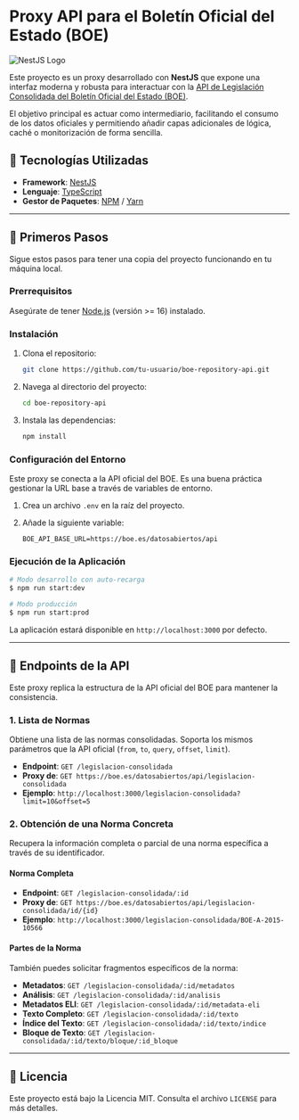 # Proxy API para el Boletín Oficial del Estado (BOE)

![NestJS Logo](https://nestjs.com/img/logo-small.svg)

Este proyecto es un proxy desarrollado con **NestJS** que expone una interfaz moderna y robusta para interactuar con la [API de Legislación Consolidada del Boletín Oficial del Estado (BOE)](https://www.boe.es/datosabiertos/).

El objetivo principal es actuar como intermediario, facilitando el consumo de los datos oficiales y permitiendo añadir capas adicionales de lógica, caché o monitorización de forma sencilla.

## 🚀 Tecnologías Utilizadas

- **Framework**: [NestJS](https://nestjs.com/)
- **Lenguaje**: [TypeScript](https://www.typescriptlang.org/)
- **Gestor de Paquetes**: [NPM](https://www.npmjs.com/) / [Yarn](https://yarnpkg.com/)

---

## 🏁 Primeros Pasos

Sigue estos pasos para tener una copia del proyecto funcionando en tu máquina local.

### Prerrequisitos

Asegúrate de tener [Node.js](https://nodejs.org/) (versión >= 16) instalado.

### Instalación

1.  Clona el repositorio:
    ```bash
    git clone https://github.com/tu-usuario/boe-repository-api.git
    ```
2.  Navega al directorio del proyecto:
    ```bash
    cd boe-repository-api
    ```
3.  Instala las dependencias:
    ```bash
    npm install
    ```

### Configuración del Entorno

Este proxy se conecta a la API oficial del BOE. Es una buena práctica gestionar la URL base a través de variables de entorno.

1.  Crea un archivo `.env` en la raíz del proyecto.
2.  Añade la siguiente variable:

    ```env
    BOE_API_BASE_URL=https://boe.es/datosabiertos/api
    ```

### Ejecución de la Aplicación

```bash
# Modo desarrollo con auto-recarga
$ npm run start:dev

# Modo producción
$ npm run start:prod
```

La aplicación estará disponible en `http://localhost:3000` por defecto.

---

## 📖 Endpoints de la API

Este proxy replica la estructura de la API oficial del BOE para mantener la consistencia.

### 1. Lista de Normas

Obtiene una lista de las normas consolidadas. Soporta los mismos parámetros que la API oficial (`from`, `to`, `query`, `offset`, `limit`).

-   **Endpoint**: `GET /legislacion-consolidada`
-   **Proxy de**: `GET https://boe.es/datosabiertos/api/legislacion-consolidada`
-   **Ejemplo**: `http://localhost:3000/legislacion-consolidada?limit=10&offset=5`

### 2. Obtención de una Norma Concreta

Recupera la información completa o parcial de una norma específica a través de su identificador.

#### Norma Completa
-   **Endpoint**: `GET /legislacion-consolidada/:id`
-   **Proxy de**: `GET https://boe.es/datosabiertos/api/legislacion-consolidada/id/{id}`
-   **Ejemplo**: `http://localhost:3000/legislacion-consolidada/BOE-A-2015-10566`

#### Partes de la Norma

También puedes solicitar fragmentos específicos de la norma:

-   **Metadatos**: `GET /legislacion-consolidada/:id/metadatos`
-   **Análisis**: `GET /legislacion-consolidada/:id/analisis`
-   **Metadatos ELI**: `GET /legislacion-consolidada/:id/metadata-eli`
-   **Texto Completo**: `GET /legislacion-consolidada/:id/texto`
-   **Índice del Texto**: `GET /legislacion-consolidada/:id/texto/indice`
-   **Bloque de Texto**: `GET /legislacion-consolidada/:id/texto/bloque/:id_bloque`

---

## 📄 Licencia

Este proyecto está bajo la Licencia MIT. Consulta el archivo `LICENSE` para más detalles.